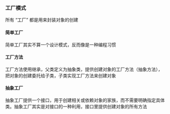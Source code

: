 ### 工厂模式
所有 “工厂” 都是用来封装对象的创建

#### 简单工厂
简单工厂其实不算一个设计模式，反而像是一种编程习惯

#### 工厂方法
工厂方法使用继承，父类定义为抽象类，提供创建对象的工厂方法（抽象方法），把对象的创建委托给子类，子类实现工厂方法来创建对象

#### 抽象工厂
抽象工厂提供一个接口，用于创建相关或依赖对象的家族，而不需要明确指定具体类。抽象工厂其实是对接口的一种利用，接口里提供创建对象的所有方法